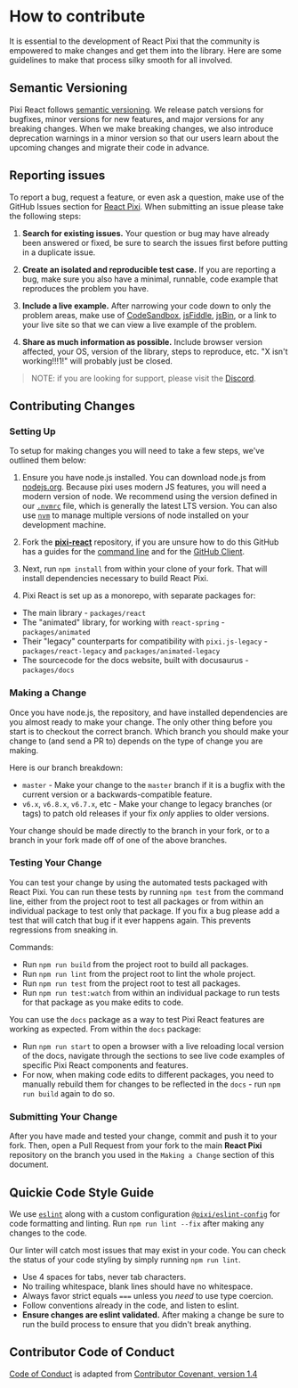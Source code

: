 # How to contribute

It is essential to the development of React Pixi that the community is empowered
to make changes and get them into the library. Here are some guidelines to make
that process silky smooth for all involved.

## Semantic Versioning

Pixi React follows [semantic versioning][semver]. We release patch versions for bugfixes, minor versions for new features,
and major versions for any breaking changes. When we make breaking changes, we also introduce deprecation warnings in a minor
version so that our users learn about the upcoming changes and migrate their code in advance.

## Reporting issues

To report a bug, request a feature, or even ask a question, make use of the GitHub Issues
section for [React Pixi][issues]. When submitting an issue please take the following steps:

1. **Search for existing issues.** Your question or bug may have already been answered or fixed,
   be sure to search the issues first before putting in a duplicate issue.

2. **Create an isolated and reproducible test case.** If you are reporting a bug, make sure you
   also have a minimal, runnable, code example that reproduces the problem you have.

3. **Include a live example.** After narrowing your code down to only the problem areas, make use of [CodeSandbox][codesandbox],
   [jsFiddle][fiddle], [jsBin][jsbin], or a link to your live site so that we can view a live example of the problem.

4. **Share as much information as possible.** Include browser version affected, your OS, version of
   the library, steps to reproduce, etc. "X isn't working!!!1!" will probably just be closed.

> NOTE: if you are looking for support, please visit the [Discord][discord].

## Contributing Changes

### Setting Up

To setup for making changes you will need to take a few steps, we've outlined them below:

1. Ensure you have node.js installed. You can download node.js from [nodejs.org][node]. Because
   pixi uses modern JS features, you will need a modern version of node. We recommend using the version defined in our
   [`.nvmrc`][nvmrc] file, which is generally the latest LTS version. You can also use [`nvm`][nvm] to manage multiple
   versions of node installed on your development machine.

2. Fork the **[pixi-react][pixi-react]** repository, if you are unsure how to do this GitHub has a guides
   for the [command line][fork-cli] and for the [GitHub Client][fork-gui].

3. Next, run `npm install` from within your clone of your fork. That will install dependencies
   necessary to build React Pixi.

4. Pixi React is set up as a monorepo, with separate packages for:
  - The main library - `packages/react`
  - The "animated" library, for working with `react-spring` - `packages/animated`
  - Their "legacy" counterparts for compatibility with `pixi.js-legacy` - `packages/react-legacy` and `packages/animated-legacy`
  - The sourcecode for the docs website, built with docusaurus - `packages/docs`

### Making a Change

Once you have node.js, the repository, and have installed dependencies are you almost ready to make your
change. The only other thing before you start is to checkout the correct branch. Which branch you should
make your change to (and send a PR to) depends on the type of change you are making.

Here is our branch breakdown:

- `master` - Make your change to the `master` branch if it is a bugfix with the current version or a backwards-compatible feature.
- `v6.x`, `v6.8.x`, `v6.7.x`, etc - Make your change to legacy branches (or tags) to patch old releases if your fix *only* applies to older versions.

Your change should be made directly to the branch in your fork, or to a branch in your fork made off of one of the above branches.

### Testing Your Change

You can test your change by using the automated tests packaged with React Pixi. You can run these tests by running `npm test`
from the command line, either from the project root to test all packages or from within an individual package to test only
that package. If you fix a bug please add a test that will catch that bug if it ever happens again. This prevents regressions
from sneaking in.

Commands:

- Run `npm run build` from the project root to build all packages.
- Run `npm run lint` from the project root to lint the whole project.
- Run `npm run test` from the project root to test all packages.
- Run `npm run test:watch` from within an individual package to run tests for that package as you make edits to code.

You can use the `docs` package as a way to test Pixi React features are working as expected. From within the `docs` package:

- Run `npm run start` to open a browser with a live reloading local version of the docs, navigate through the sections to see
  live code examples of specific Pixi React components and features.
- For now, when making code edits to different packages, you need to manually rebuild them for changes to be reflected in the
  `docs` - run `npm run build` again to do so.

### Submitting Your Change

After you have made and tested your change, commit and push it to your fork. Then, open a Pull Request
from your fork to the main **React Pixi** repository on the branch you used in the `Making a Change` section of this document.

## Quickie Code Style Guide

We use [`eslint`](https://eslint.org/) along with a custom configuration [`@pixi/eslint-config`][pixi-eslint] for code
formatting and linting. Run `npm run lint --fix` after making any changes to the code.

Our linter will catch most issues that may exist in your code. You can check the status of your code styling by simply
running `npm run lint`.

- Use 4 spaces for tabs, never tab characters.
- No trailing whitespace, blank lines should have no whitespace.
- Always favor strict equals `===` unless you *need* to use type coercion.
- Follow conventions already in the code, and listen to eslint.
- **Ensure changes are eslint validated.** After making a change be sure to run the build process to ensure that you didn't
  break anything.

[semver]: http://semver.org
[issues]: https://github.com/pixijs/pixi-react/issues
[fiddle]: http://jsfiddle.net
[jsbin]: http://jsbin.com
[codesandbox]: https://codesandbox.io
[discord]: https://discord.com/channels/734147990985375826/968068526566965279
[node]: http://nodejs.org
[nvmrc]: https://github.com/pixijs/pixi-react/blob/master/.nvmrc
[nvm]: https://github.com/nvm-sh/nvm
[pixi-react]: https://github.com/pixijs/pixi-react
[fork-cli]: https://help.github.com/articles/fork-a-repo/
[fork-gui]: https://guides.github.com/activities/forking/
[pixi-eslint]: https://github.com/pixijs/eslint-config

## Contributor Code of Conduct

[Code of Conduct](./CODE_OF_CONDUCT.md) is adapted from [Contributor Covenant, version 1.4](http://contributor-covenant.org/version/1/4)
